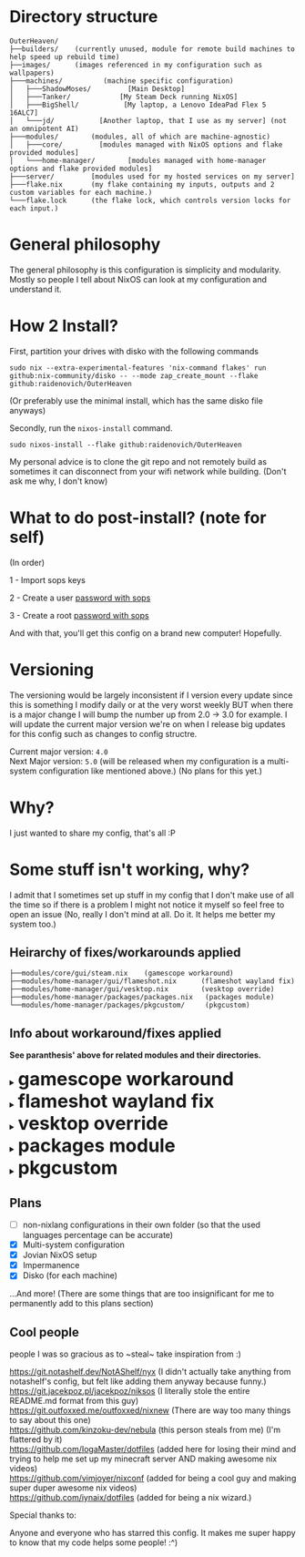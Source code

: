 # Directory structure
```
OuterHeaven/
├──builders/    (currently unused, module for remote build machines to help speed up rebuild time)
├──images/      (images referenced in my configuration such as wallpapers)
├───machines/          (machine specific configuration)
│   ├───ShadowMoses/         [Main Desktop]
│   ├───Tanker/            [My Steam Deck running NixOS]
│   ├───BigShell/           [My laptop, a Lenovo IdeaPad Flex 5 16ALC7]
│   └───jd/           [Another laptop, that I use as my server] (not an omnipotent AI)
├───modules/        (modules, all of which are machine-agnostic)
│   ├───core/         [modules managed with NixOS options and flake provided modules]
│   └───home-manager/        [modules managed with home-manager options and flake provided modules]
├───server/         [modules used for my hosted services on my server]
├───flake.nix       (my flake containing my inputs, outputs and 2 custom variables for each machine.)
└───flake.lock      (the flake lock, which controls version locks for each input.)
```
# General philosophy

The general philosophy is this configuration is simplicity and modularity. Mostly so people I tell about NixOS can look at my configuration and understand it.

# How 2 Install?

First, partition your drives with disko with the following commands
```console
sudo nix --extra-experimental-features 'nix-command flakes' run github:nix-community/disko -- --mode zap_create_mount --flake github:raidenovich/OuterHeaven
```
(Or preferably use the minimal install, which has the same disko file anyways)

Secondly, run the `nixos-install` command.
```console
sudo nixos-install --flake github:raidenovich/OuterHeaven 
```

My personal advice is to clone the git repo and not remotely build as sometimes it can disconnect from your wifi network while building. (Don't ask me why, I don't know)

# What to do post-install? (note for self)
(In order)

1 - Import sops keys

2 - Create a user [password with sops](https://github.com/Mic92/sops-nix?tab=readme-ov-file#setting-a-users-password)

3 - Create a root [password with sops](https://github.com/Mic92/sops-nix?tab=readme-ov-file#setting-a-users-password)

And with that, you'll get this config on a brand new computer! Hopefully.

# Versioning

The versioning would be largely inconsistent if I version every update since this is something I modify daily or at the very worst weekly BUT when there is a major change I will bump the number up from 2.0 -> 3.0 for example. I will update the current major version we're on when I release big updates for this config such as changes to config structre.

Current major version: `4.0`
<br>
Next Major version: `5.0` (will be released when my configuration is a multi-system configuration like mentioned above.) (No plans for this yet.)

# Why?

I just wanted to share my config, that's all :P

# Some stuff isn't working, why?

I admit that I sometimes set up stuff in my config that I don't make use of all the time so if there is a problem I might not notice it myself so feel free to open an issue (No, really I don't mind at all. Do it. It helps me better my system too.)

## Heirarchy of fixes/workarounds applied
```
├──modules/core/gui/steam.nix    (gamescope workaround)
├──modules/home-manager/gui/flameshot.nix      (flameshot wayland fix)
├──modules/home-manager/gui/vesktop.nix        (vesktop override)
├──modules/home-manager/packages/packages.nix   (packages module)
└──modules/home-manager/packages/pkgcustom/     (pkgcustom)
```

## Info about workaround/fixes applied

**See paranthesis' above for related modules and their directories.**

<details>
<summary><b><font size="+3">gamescope workaround</font></b></summary>


The override used here for Gamescope running through steam on NixOS (yes, **very specifically gamescope running through Steam on NixOS**) does not bring up the gamescope window because gamescope looks for certain libraries in the provided FHS environment and it can't find them in said FHS environment, therefore making this workaround necessary.
</details>

<details>
<summary><b><font size="+3">flameshot wayland fix</font></b></summary>


The overrides used here make it so that flameshot is compiled with the appropriate cmake flags so that it works on Wayland and locks the version to a certain commit known to work with Wayland. (https://github.com/flameshot-org/flameshot/issues/3012)
</details>

<details>
<summary><b><font size="+3">vesktop override</font></b></summary>


The overrides used here removes Vencord related branding and replaces the icons and name with regular Discord's and adds launch flags that help with screen sharing on Wayland.
</details>

<details>
<summary><b><font size="+3">packages module</font></b></summary>


This home manager managed module contains packages I manage under home-manager, alongside some overrides and override templates that I plan to reuse later.
</details>

<details>
<summary><b><font size="+3">pkgcustom</font></b></summary>


packages that I plan to submit to nixpkgs in the future, some of which are referenced in packages.nix but mostly not. The name is **pkgcustom** because it sounded cool in my head.
</details>

## Plans

- [ ] non-nixlang configurations in their own folder (so that the used languages percentage can be accurate)
- [x] Multi-system configuration
- [x] Jovian NixOS setup
- [x] Impermanence
- [x] Disko (for each machine)

...And more! (There are some things that are too insignificant for me to permanently add to this plans section)

## Cool people

people I was so gracious as to ~steal~ take inspiration from :)

https://git.notashelf.dev/NotAShelf/nyx (I didn't actually take anything from notashelf's config, but felt like adding them anyway because funny.)
<br>
https://git.jacekpoz.pl/jacekpoz/niksos (I literally stole the entire README.md format from this guy)
<br>
https://git.outfoxxed.me/outfoxxed/nixnew (There are way too many things to say about this one)
<br>
https://github.com/kinzoku-dev/nebula (this person steals from me) (I'm flattered by it)
<br>
https://github.com/IogaMaster/dotfiles (added here for losing their mind and trying to help me set up my minecraft server AND making awesome nix videos)
<br>
https://github.com/vimjoyer/nixconf (added for being a cool guy and making super duper awesome nix videos) 
<br>
https://github.com/iynaix/dotfiles (added for being a nix wizard.)

Special thanks to:

Anyone and everyone who has starred this config. It makes me super happy to know that my code helps some people! :^)
